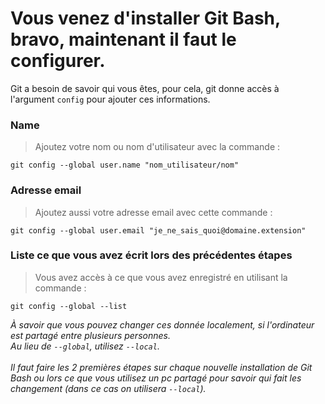 # Vous venez d'installer Git Bash, bravo, maintenant il faut le configurer.

Git a besoin de savoir qui vous êtes, pour cela, git donne accès à l'argument `config` pour ajouter ces informations.

### Name

> Ajoutez votre nom ou nom d'utilisateur avec la commande :

`git config --global user.name "nom_utilisateur/nom"`

### Adresse email

> Ajoutez aussi votre adresse email avec cette commande :

`git config --global user.email "je_ne_sais_quoi@domaine.extension"`

### Liste ce que vous avez écrit lors des précédentes étapes

> Vous avez accès à ce que vous avez enregistré en utilisant la commande :

`git config --global --list`

_À savoir que vous pouvez changer ces donnée localement, si l'ordinateur est partagé entre plusieurs personnes.<br>Au lieu de `--global`, utilisez `--local`.<br><br>Il faut faire les 2 premières étapes sur chaque nouvelle installation de Git Bash ou lors ce que vous utilisez un pc partagé pour savoir qui fait les changement (dans ce cas on utilisera `--local`)._
